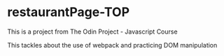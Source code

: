 # restaurantPage-TOP

This is a project from The Odin Project - Javascript Course

This tackles about the use of webpack and practicing DOM manipulation 